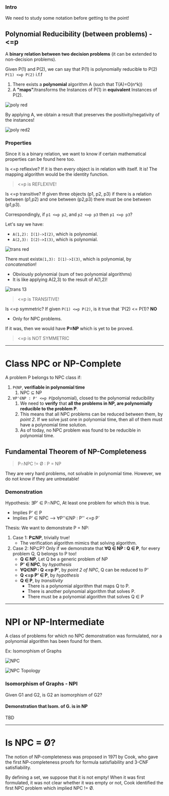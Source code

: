 ### Intro
We need to study some notation before getting to the point!

## Polynomial Reducibility (between problems) - <=p
A **binary relation between two decision problems** (it can be extended to non-decision problems).

Given P(1) and P(2), we can say that P(1) is polynomially reducible to P(2) `P(1) <=p P(2)` i.f.f 
1. There exists a **polynomial** algorithm A (such that T(A)=O(n^k)) 
2. A **"maps"**/transforms the Instances of P(1) in **equivalent** Instances of P(2).

![poly red](https://github.com/PayThePizzo/DataStrutucures-Algorithms/blob/main/Resources/polyred.png?raw=True)

By applying A, we obtain a result that preserves the positivity/negativity of the instances!

![poly red2](https://github.com/PayThePizzo/DataStrutucures-Algorithms/blob/main/Resources/polyred2.png?raw=True)

### Properties
Since it is a binary relation, we want to know if certain mathematical properties can be found here too.

Is <=p reflexive? If it is then every object is in relation with itself.
It is! The mapping algorithm would be the identity function.

> <=p is REFLEXIVE!

Is <=p transitive? If given three objects (p1, p2, p3) if there is a relation between (p1,p2) and one between (p2,p3)
there must be one between (p1,p3).

Correspondingly, if `p1 <=p p2`, and `p2 <=p p3` then `p1 <=p p3`?

Let's say we have:
* `A(1,2): I(1)->I(2)`, which is polynomial.
* `A(2,3): I(2)->I(3)`, which is polynomial.

![trans red](https://github.com/PayThePizzo/DataStrutucures-Algorithms/blob/main/Resources/transred.png?raw=True)

There must exist`A(1,3): I(1)->I(3)`, which is polynomial, by _concatenation_!
* Obviously polynomial (sum of two polynomial algorithms)
* It is like applying A(2,3) to the result of A(1,2)!

![trans 13](https://github.com/PayThePizzo/DataStrutucures-Algorithms/blob/main/Resources/a13.png?raw=True)

> <=p is TRANSITIVE!

Is <=p symmetric? If given `P(1) <=p P(2)`, is it true that `P(2) <= P(1)? **NO**
* Only for NPC problems.

If it was, then we would have **P=NP** which is yet to be proved.

> <=p is NOT SYMMETRIC

---

# Class NPC or NP-Complete
A problem P belongs to NPC class if:
1) `P∈NP`, **verifiable in polynomial time**
    1) NPC ⊆ NP
2) `∀P'∈NP : P' <=p P`(polynomial), closed to the polynomial reducibility
   1) We need to **verify** that **all the problems in NP, are polynomially reducible to the problem P**.
   2) This means that all NPC problems can be reduced between them, by _point 2_. If we solve just one in polynomial time, then
      all of them must have a polynomial time solution.
   3) As of today, no NPC problem was found to be reducible in polynomial time.
   
## Fundamental Theorem of NP-Completeness
> P∩NPC != Ø : P = NP

They are very hard problems, not solvable in polynomial time. However, we do not know if they are untreatable!

### Demonstration
Hypothesis: ∃P' ∈ P∩NPC, At least one problem for which this is true.
* Implies P' ∈ P
* Implies P' ∈ NPC --> ∀P''∈NP : P'' <=p P`

Thesis: We want to demonstrate P = NP:
1) Case 1: **P⊆NP**, trivially true!
   * The verification algorithm mimics that solving algorithm.
2) Case 2: NP⊆P? Only if we demonstrate that **∀Q ∈ NP : Q ∈ P**, for every problem Q, Q belongs to P too!
   * **Q ∈ NP**, Let Q be a generic problem of NP
   * **P' ∈ NPC**, by _hypothesis_
   * **∀Q∈NP : Q <=p P'**, by _point 2 of NPC_, Q can be reduced to P'
   * **Q <=p P' ∈ P**, by _hypothesis_
   * **Q ∈ P**, by _transitivity_
     * There is a polynomial algorithm that maps Q to P.
     * There is another polynomial algorithm that solves P.
     * There must be a polynomial algorithm that solves Q ∈ P
     
---

# NPI or NP-Intermediate
A class of problems for which no NPC demonstration was formulated, nor a polynomial algorithm has been found for them.


Ex: Isomorphism of Graphs

![NPC](https://github.com/PayThePizzo/DataStrutucures-Algorithms/blob/main/Resources/npc.png?raw=True)

![NPC Topology](https://github.com/PayThePizzo/DataStrutucures-Algorithms/blob/main/Resources/npctopology.png?raw=True)

### Isomorphism of Graphs - NPI
Given G1 and G2, is G2 an isomorphism of G2?

#### Demonstration that Isom. of G. is in NP
TBD

---

# Is NPC = Ø?
The notion of NP-completeness was proposed in 1971 by Cook, who gave
the first NP-completeness proofs for formula satisfiability and 3-CNF satisfiability.

By defining a set, we suppose that it is not empty!
When it was first formulated, it was not clear whether it was empty or not, Cook identified the first NPC
problem which implied NPC != Ø.






